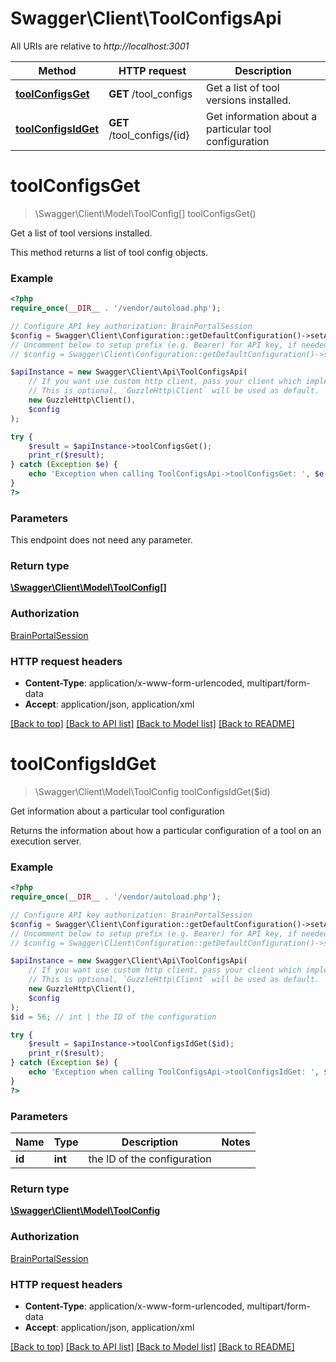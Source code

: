 # Swagger\Client\ToolConfigsApi

All URIs are relative to *http://localhost:3001*

Method | HTTP request | Description
------------- | ------------- | -------------
[**toolConfigsGet**](ToolConfigsApi.md#toolConfigsGet) | **GET** /tool_configs | Get a list of tool versions installed.
[**toolConfigsIdGet**](ToolConfigsApi.md#toolConfigsIdGet) | **GET** /tool_configs/{id} | Get information about a particular tool configuration


# **toolConfigsGet**
> \Swagger\Client\Model\ToolConfig[] toolConfigsGet()

Get a list of tool versions installed.

This method returns a list of tool config objects.

### Example
```php
<?php
require_once(__DIR__ . '/vendor/autoload.php');

// Configure API key authorization: BrainPortalSession
$config = Swagger\Client\Configuration::getDefaultConfiguration()->setApiKey('cbrain_api_token', 'YOUR_API_KEY');
// Uncomment below to setup prefix (e.g. Bearer) for API key, if needed
// $config = Swagger\Client\Configuration::getDefaultConfiguration()->setApiKeyPrefix('cbrain_api_token', 'Bearer');

$apiInstance = new Swagger\Client\Api\ToolConfigsApi(
    // If you want use custom http client, pass your client which implements `GuzzleHttp\ClientInterface`.
    // This is optional, `GuzzleHttp\Client` will be used as default.
    new GuzzleHttp\Client(),
    $config
);

try {
    $result = $apiInstance->toolConfigsGet();
    print_r($result);
} catch (Exception $e) {
    echo 'Exception when calling ToolConfigsApi->toolConfigsGet: ', $e->getMessage(), PHP_EOL;
}
?>
```

### Parameters
This endpoint does not need any parameter.

### Return type

[**\Swagger\Client\Model\ToolConfig[]**](../Model/ToolConfig.md)

### Authorization

[BrainPortalSession](../../README.md#BrainPortalSession)

### HTTP request headers

 - **Content-Type**: application/x-www-form-urlencoded, multipart/form-data
 - **Accept**: application/json, application/xml

[[Back to top]](#) [[Back to API list]](../../README.md#documentation-for-api-endpoints) [[Back to Model list]](../../README.md#documentation-for-models) [[Back to README]](../../README.md)

# **toolConfigsIdGet**
> \Swagger\Client\Model\ToolConfig toolConfigsIdGet($id)

Get information about a particular tool configuration

Returns the information about how a particular configuration of a tool on an execution server.

### Example
```php
<?php
require_once(__DIR__ . '/vendor/autoload.php');

// Configure API key authorization: BrainPortalSession
$config = Swagger\Client\Configuration::getDefaultConfiguration()->setApiKey('cbrain_api_token', 'YOUR_API_KEY');
// Uncomment below to setup prefix (e.g. Bearer) for API key, if needed
// $config = Swagger\Client\Configuration::getDefaultConfiguration()->setApiKeyPrefix('cbrain_api_token', 'Bearer');

$apiInstance = new Swagger\Client\Api\ToolConfigsApi(
    // If you want use custom http client, pass your client which implements `GuzzleHttp\ClientInterface`.
    // This is optional, `GuzzleHttp\Client` will be used as default.
    new GuzzleHttp\Client(),
    $config
);
$id = 56; // int | the ID of the configuration

try {
    $result = $apiInstance->toolConfigsIdGet($id);
    print_r($result);
} catch (Exception $e) {
    echo 'Exception when calling ToolConfigsApi->toolConfigsIdGet: ', $e->getMessage(), PHP_EOL;
}
?>
```

### Parameters

Name | Type | Description  | Notes
------------- | ------------- | ------------- | -------------
 **id** | **int**| the ID of the configuration |

### Return type

[**\Swagger\Client\Model\ToolConfig**](../Model/ToolConfig.md)

### Authorization

[BrainPortalSession](../../README.md#BrainPortalSession)

### HTTP request headers

 - **Content-Type**: application/x-www-form-urlencoded, multipart/form-data
 - **Accept**: application/json, application/xml

[[Back to top]](#) [[Back to API list]](../../README.md#documentation-for-api-endpoints) [[Back to Model list]](../../README.md#documentation-for-models) [[Back to README]](../../README.md)

